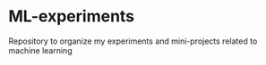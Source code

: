 # ML-experiments
Repository to organize my experiments and mini-projects related to machine learning

